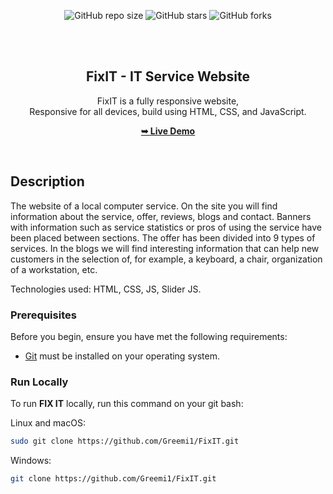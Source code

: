 <div align="center">
  
  ![GitHub repo size](https://img.shields.io/github/repo-size/Greemi1/FixIT)
  ![GitHub stars](https://img.shields.io/github/stars/Greemi1/FixIT-Web?style=social)
  ![GitHub forks](https://img.shields.io/github/forks/Greemi1/FixIT-Web?style=social)

  <br />
  <br />

  <h2 align="center">FixIT - IT Service Website</h2>

  FixIT is a fully responsive website, <br />Responsive for all devices, build using HTML, CSS, and JavaScript.

  <a href="https://greemi1.github.io/FixIT/"><strong>➥ Live Demo</strong></a>

</div>

<br />

## Description

The website of a local computer service. On the site you will find information about the service, offer, reviews, blogs and contact. Banners with information such as service statistics or pros of using the service have been placed between sections. The offer has been divided into 9 types of services. In the blogs we will find interesting information that can help new customers in the selection of, for example, a keyboard, a chair, organization of a workstation, etc. 

Technologies used: HTML, CSS, JS, Slider JS.

### Prerequisites

Before you begin, ensure you have met the following requirements:

* [Git](https://git-scm.com/downloads "Download Git") must be installed on your operating system.

### Run Locally

To run **FIX IT** locally, run this command on your git bash:

Linux and macOS:

```bash
sudo git clone https://github.com/Greemi1/FixIT.git
```

Windows:

```bash
git clone https://github.com/Greemi1/FixIT.git
```
